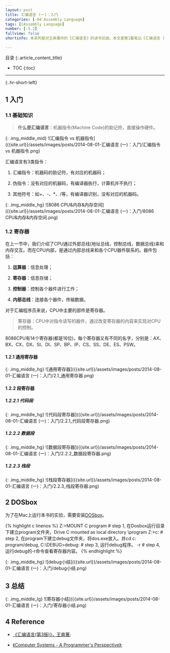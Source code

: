 ```yaml
---
layout: post
title: 汇编语言 (一)：入门
categories: [-04 Assembly Language]
tags: [CAssembly Language]
number: [-5.2]
fullview: false
shortinfo: 本系列是对王爽著作的《汇编语言》的读书总结。本文是第1篇笔记《汇编语言 (一)：入门》。

---
```

目录
{:.article_content_title}


* TOC
{:toc}

---
{:.hr-short-left}

## 1 入门 ##


### 1.1 基础知识 ###

> **什么是汇编语言**：机器指令(Machine Code)的助记符，直接操作硬件。


{: .img_middle_mid}
![汇编指令 vs 机器指令]({{site.url}}/assets/images/posts/2014-08-01-汇编语言 (一)：入门/汇编指令 vs 机器指令.png)

汇编语言有3类指令：

1. 汇编指令：机器码的助记符，有对应的机器码；

2. 伪指令：没有对应的机器码，有编译器执行，计算机并不执行；

3. 其他符号：如+、-、*、/等，有编译器识别，没有对应的机器码。


{: .img_middle_hg}
![8086 CPU&内存&内存空间]({{site.url}}/assets/images/posts/2014-08-01-汇编语言 (一)：入门/8086 CPU&内存&内存空间.png)

### 1.2 寄存器 ###

在上一节中，我们介绍了CPU通过外部总线(地址总线，控制总线，数据总线)来和内存交互。而在CPU内部，是通过内部总线来和各个CPU器件联系的。器件包括：

1. **运算器**：信息处理；

2. **寄存器**：信息存储；

3. **控制器**：控制各个器件进行工作；

4. **内部总线**：连接各个器件，传输数据。

对于汇编程序员来说，CPU中主要的部件是寄存器。

> 寄存器：CPU中对指令读写的器件，通过改变寄存器的内容来实现对CPU的控制。

8086CPU有14个寄存器(都是16位)，每个寄存器又有不同的名字，分别是：AX、BX、CX、DX、SI、DI、SP、BP、IP、CS、SS、DE、ES、PSW。

#### 1.2.1 通用寄存器 ####


{: .img_middle_hg}
![通用寄存器]({{site.url}}/assets/images/posts/2014-08-01-汇编语言 (一)：入门/2.1_通用寄存器.png)

#### 1.2.2 段寄存器 ####

##### 1.2.2.1 代码段 #####

{: .img_middle_hg}
![代码段寄存器]({{site.url}}/assets/images/posts/2014-08-01-汇编语言 (一)：入门/2.2.1_代码段寄存器.png)


##### 1.2.2.2 数据段 #####

{: .img_middle_hg}
![数据段寄存器]({{site.url}}/assets/images/posts/2014-08-01-汇编语言 (一)：入门/2.2.2_数据段寄存器.png)

##### 1.2.2.3 栈段 #####

{: .img_middle_hg}
![栈段寄存器]({{site.url}}/assets/images/posts/2014-08-01-汇编语言 (一)：入门/2.2.3_栈段寄存器.png)


## 2 DOSbox ##

为了在Mac上运行本书的实验，需要安装[DOSbox](http://www.dosbox.com/)。

{% highlight c linenos %}
Z:\>MOUNT C program # step 1, 在Dosbox运行目录下建立program文件夹，Drive C mounted as local directory \program
Z:\>c:              # step 2, 在program下建立debug文件夹，将dos.exe放入。并cd c: program/debug, 
C:\DEBUG>debug:     # step 3, 运行debug程序。
-r                  # step 4, 运行debug的-r命令查看寄存器内容。
{% endhighlight %}

{: .img_middle_hg}
![debug小结]({{site.url}}/assets/images/posts/2014-08-01-汇编语言 (一)：入门/debug小结.png)


## 3 总结 ##

{: .img_middle_lg}
![寄存器小结]({{site.url}}/assets/images/posts/2014-08-01-汇编语言 (一)：入门/寄存器小结.png)

## 4 Reference ##

- [《汇编语言(第3版)》，王爽著](https://www.amazon.cn/%E5%9B%BE%E4%B9%A6/dp/B00EYSPGYE?tag=et04-23);

- [《Computer Systems - A Programmer's Perspective》](https://www.amazon.com/Computer-Systems-Programmers-Perspective-2nd/dp/0136108040);



